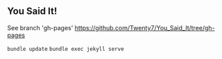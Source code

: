 ## You Said It!
See branch 'gh-pages'
https://github.com/Twenty7/You_Said_It/tree/gh-pages

```bundle update```
```bundle exec jekyll serve```

